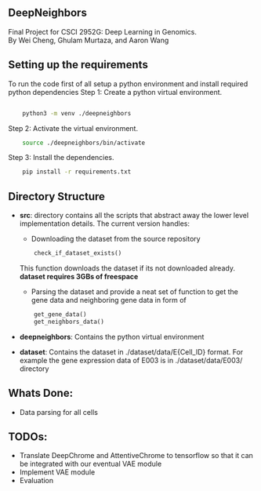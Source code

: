 ## DeepNeighbors
Final Project for CSCI 2952G: Deep Learning in Genomics. <br/>
By Wei Cheng, Ghulam Murtaza, and Aaron Wang

## Setting up the requirements
To run the code first of all setup a python environment and install required python dependencies
Step 1: Create a python virtual environment.
```bash

    python3 -m venv ./deepneighbors
```

Step 2: Activate the virtual environment.
```bash
    source ./deepneighbors/bin/activate
```
Step 3: Install the dependencies. 
```bash
    pip install -r requirements.txt
```
## Directory Structure
- **src**: directory contains all the scripts that abstract away the lower level implementation details. The current version handles: 
    - Downloading the dataset from the source repository
    ```python
        check_if_dataset_exists()
    ```
    This function downloads the dataset if its not downloaded already. **dataset requires 3GBs of freespace** 

    - Parsing the dataset and provide a neat set of function to get the gene data and neighboring gene data in form of 
    ```python
        get_gene_data()
        get_neighbors_data()
    ```

- **deepneighbors**: Contains the python virtual environment
- **dataset**: Contains the dataset in ./dataset/data/E{Cell_ID} format. For example the gene expression data of E003 is in ./dataset/data/E003/ directory

## Whats Done:
- Data parsing for all cells 

## TODOs:
- Translate DeepChrome and AttentiveChrome to tensorflow so that it can be integrated with our eventual VAE module
- Implement VAE module
- Evaluation